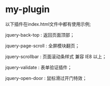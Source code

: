 # my-plugin

以下插件在index.html文件中都有使用示例;

jquery-back-top : 返回页面顶部；

jquery-page-scroll : 全屏模块翻页；

jquery-scrollbar : 页面滚动条样式 兼容 IE8 以上；

jquery-validate : 表单验证插件；

jquery-open-door : 鼠标滑过开门特效；
